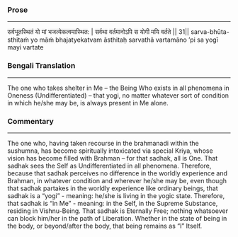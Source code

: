 ### Prose 
 --- 
सर्वभूतस्थितं यो मां भजत्येकत्वमास्थित: |
सर्वथा वर्तमानोऽपि स योगी मयि वर्तते || 31||
sarva-bhūta-sthitaṁ yo māṁ bhajatyekatvam āsthitaḥ
sarvathā vartamāno ’pi sa yogī mayi vartate

### Bengali Translation 
 --- 
The one who takes shelter in Me – the Being Who exists in all phenomena in Oneness (Undifferentiated) – that yogi, no matter whatever sort of condition in which he/she may be, is always present in Me alone.

### Commentary 
 --- 
The one who, having taken recourse in the brahmanadi within the sushumna, has become spiritually intoxicated via special Kriya, whose vision has become filled with Brahman – for that sadhak, all is One. That sadhak sees the Self as Undifferentiated in all phenomena. Therefore, because that sadhak perceives no difference in the worldly experience and Brahman, in whatever condition and wherever he/she may be, even though that sadhak partakes in the worldly experience like ordinary beings, that sadhak is a “yogi” - meaning: he/she is living in the yogic state. Therefore, that sadhak is “in Me” - meaning: in the Self, in the Supreme Substance, residing in Vishnu-Being. That sadhak is Eternally Free; nothing whatsoever can block him/her in the path of Liberation. Whether in the state of being in the body, or beyond/after the body, that being remains as “I” Itself.